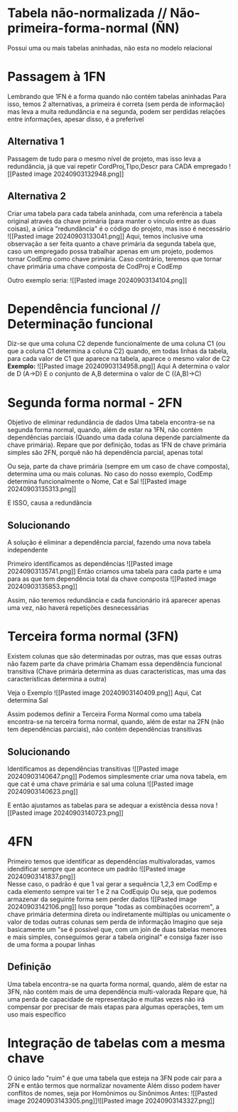 # Tabela não-normalizada // Não-primeira-forma-normal (ÑN)
Possui uma ou mais tabelas aninhadas, não esta no modelo relacional

# Passagem à 1FN 
Lembrando que 1FN é a forma quando não contém tabelas aninhadas
Para isso, temos 2 alternativas, a primeira é correta (sem perda de informação) mas leva a muita redundância e na segunda, podem ser perdidas relações entre informações, apesar disso, é a preferível

## Alternativa 1
Passagem de tudo para o mesmo nível de projeto, mas isso leva a redundância, já que vai repetir CordProj,TIpo,Descr para CADA empregado
![[Pasted image 20240903132948.png]]

## Alternativa 2
Criar uma tabela para cada tabela aninhada, com uma referência a tabela original através da chave primária (para manter o vínculo entre as duas coisas), a única "redundância" é o código do projeto, mas isso é necessário
![[Pasted image 20240903133041.png]]
Aqui, temos inclusive uma observação a ser feita quanto a chave primária da segunda tabela que, caso um empregado possa trabalhar apenas em um projeto, podemos tornar CodEmp como chave primária. Caso contrário, teremos que tornar chave primária uma chave composta de CodProj e CodEmp

Outro exemplo seria:
![[Pasted image 20240903134104.png]]

# Dependência funcional // Determinação funcional
Diz-se que uma coluna C2 depende funcionalmente de uma coluna C1 (ou que a coluna C1 determina a coluna C2) quando, em todas linhas da tabela, para cada valor de C1 que aparece na tabela, aparece o mesmo valor de C2
**Exemplo:**
![[Pasted image 20240903134958.png]]
Aqui A determina o valor de D (A->D)
E o conjunto de A,B determina o valor de C ((A,B)->C)

# Segunda forma normal - 2FN
Objetivo de eliminar redundância de dados Uma tabela encontra-se na segunda forma normal, quando, além de estar na 1FN, não contém dependências parciais (Quando uma dada coluna depende parcialmente da chave primária).
Repare que por definição, todas as 1FN de chave primária simples são 2FN, porquê não há dependência parcial, apenas total

Ou seja, parte da chave primária (sempre em um caso de chave composta), determina uma ou mais colunas. No caso do nosso exemplo, CodEmp determina funcionalmente o Nome, Cat e Sal
![[Pasted image 20240903135313.png]]

E ISSO, causa a redundância

## Solucionando
A solução é eliminar a dependência parcial, fazendo uma nova tabela independente

Primeiro identificamos as dependências
![[Pasted image 20240903135741.png]]
Então criamos uma tabela para cada parte e uma para as que tem dependência total da chave composta
![[Pasted image 20240903135853.png]]

Assim, não teremos redundância e cada funcionário irá aparecer apenas uma vez, não haverá repetições desnecessárias


# Terceira forma normal (3FN)
Existem colunas que são determinadas por outras, mas que essas outras não fazem parte da chave primária
Chamam essa dependência funcional transitiva (Chave primária determina as duas características, mas uma das características determina a outra)

Veja o Exemplo
![[Pasted image 20240903140409.png]]
Aqui, Cat determina Sal

Assim podemos definir a Terceira Forma Normal como uma tabela encontra-se na terceira forma normal, quando, além de estar na 2FN (não tem dependências parciais), não contém dependências transitivas 
## Solucionando
Identificamos as dependências transitivas
![[Pasted image 20240903140647.png]]
Podemos simplesmente criar uma nova tabela, em que cat é uma chave primária e sal uma coluna
![[Pasted image 20240903140623.png]]

E então ajustamos as tabelas para se adequar a existência dessa nova
![[Pasted image 20240903140723.png]]


# 4FN
Primeiro temos que identificar as dependências multivaloradas, vamos idendificar sempre que acontece um padrão
![[Pasted image 20240903141837.png]]\
Nesse caso, o padrão é que 1 vai gerar a sequência 1,2,3 em CodEmp e cada elemento sempre vai ter 1 e 2 na CodEquip
Ou seja, que podemos armazenar da seguinte forma sem perder dados
![[Pasted image 20240903142106.png]]
Isso porque "todas as combinações ocorrem", a chave primária determina direta ou indiretamente múltiplas ou unicamente o valor de todas outras colunas sem perda de informação
Imagino que seja basicamente um "se é possível que, com um join de duas tabelas menores e mais simples, conseguimos gerar a tabela original" e consiga fazer isso de uma forma a poupar linhas
## Definição
Uma tabela encontra-se na quarta forma normal, quando, além de estar na 3FN, não contém mais de uma dependência multi-valorada
Repare que, há uma perda de capacidade de representação e muitas vezes não irá compensar por precisar de mais etapas para algumas operações, tem um uso mais específico

# Integração de tabelas com a mesma chave
O único lado "ruim" é que uma tabela que esteja na 3FN pode cair para a 2FN e então termos que normalizar novamente
Além disso podem haver conflitos de nomes, seja por Homônimos ou Sinônimos
Antes:
![[Pasted image 20240903143305.png]]![[Pasted image 20240903143327.png]]
